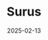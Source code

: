 ---  
layout: startup_page  
title: "Surus"  
id: "surus.io"  
permalink: "/surussurus.io02132025/"  
website: "http://surus.io/"  
funding_round: "Seed"  
funding_amount: "$8M"  
investors: "Castle Island Ventures, Propel Ventures, Restive Ventures, Protagonist, Protocol VC, Plural VC"  
about: "Surus is an institutional-grade asset management and custody platform for onchain finance. The platform equips builders with tools to create, sell, and manage tokenized assets within a regulated legal structure. Surus offers fiduciary asset management services, custody for traditional and crypto native assets, brokerage and payment system connectivity, compliance tools, and multichain tokenization capabilities."  
markets: "Fintech, Blockchain"  
hq: "Asheville, North Carolina, United States"  
founded_year: ""  
linkedin: "https://www.linkedin.com/in/patrickmurck/"  
twitter: ""  
instagram: ""  
facebook: ""  
crunchbase: ""  
pitchbook: ""  

date_display: "13-Feb-2025"  
date: "2025-02-13"

# SEO Optimization  
meta_title: "Surus - Seed Funding ($8M)"  
meta_description: "Surus, Surus is an institutional-grade asset management and custody platform for onchain finance. The platform equips builders with tools to create, sell, an..."  
meta_keywords: "Surus, Fintech, Blockchain, Seed funding"  
canonical_url: "https://startup.projectstartups.com/surussurus.io02132025/"  
---